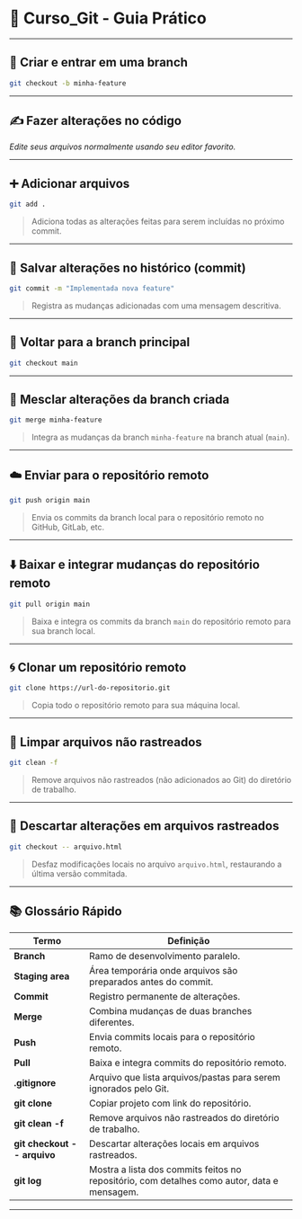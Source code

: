 # 🚀 Curso\_Git - Guia Prático

---

## 🔧 Criar e entrar em uma branch

```bash
git checkout -b minha-feature
```

---

## ✍️ Fazer alterações no código

*Edite seus arquivos normalmente usando seu editor favorito.*

---

## ➕ Adicionar arquivos

```bash
git add .
```

> Adiciona todas as alterações feitas para serem incluídas no próximo commit.

---

## 💾 Salvar alterações no histórico (commit)

```bash
git commit -m "Implementada nova feature"
```

> Registra as mudanças adicionadas com uma mensagem descritiva.

---

## 🔄 Voltar para a branch principal

```bash
git checkout main
```

---

## 🔀 Mesclar alterações da branch criada

```bash
git merge minha-feature
```

> Integra as mudanças da branch `minha-feature` na branch atual (`main`).

---

## ☁️ Enviar para o repositório remoto

```bash
git push origin main
```

> Envia os commits da branch local para o repositório remoto no GitHub, GitLab, etc.

---

## ⬇️ Baixar e integrar mudanças do repositório remoto

```bash
git pull origin main
```

> Baixa e integra os commits da branch `main` do repositório remoto para sua branch local.

---

## 🌀 Clonar um repositório remoto

```bash
git clone https://url-do-repositorio.git
```

> Copia todo o repositório remoto para sua máquina local.

---

## 🧹 Limpar arquivos não rastreados

```bash
git clean -f
```

> Remove arquivos não rastreados (não adicionados ao Git) do diretório de trabalho.

---

## 🔄 Descartar alterações em arquivos rastreados

```bash
git checkout -- arquivo.html
```

> Desfaz modificações locais no arquivo `arquivo.html`, restaurando a última versão commitada.

---

## 📚 Glossário Rápido

| Termo                       | Definição                                                        |
| --------------------------- | ---------------------------------------------------------------- |
| **Branch**                  | Ramo de desenvolvimento paralelo.                                |
| **Staging area**            | Área temporária onde arquivos são preparados antes do commit.    |
| **Commit**                  | Registro permanente de alterações.                               |
| **Merge**                   | Combina mudanças de duas branches diferentes.                    |
| **Push**                    | Envia commits locais para o repositório remoto.                  |
| **Pull**                    | Baixa e integra commits do repositório remoto.                   |
| **.gitignore**              | Arquivo que lista arquivos/pastas para serem ignorados pelo Git. |
| **git clone**               | Copiar projeto com link do repositório.                          |
| **git clean -f**            | Remove arquivos não rastreados do diretório de trabalho.         |
| **git checkout -- arquivo** | Descartar alterações locais em arquivos rastreados.              |
| **git log**                 | Mostra a lista dos commits feitos no repositório, com detalhes como autor, data e mensagem. |
---


